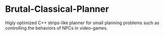 # Brutal-Classical-Planner
Higly optimized C++ strips-like planner for small planning problems such as controlling the behaviors of NPCs in video-games.
